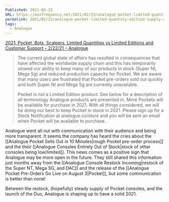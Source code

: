 ```yaml
---
Published: 2021-02-23
URL: https://maxfrequency.net/2021/02/23/analogue-pocket-limited-quantity-edition-supply-chain-release/
permalink: 2021/02/23/analogue-pocket-limited-quantity-edition-supply-chain-release/
tags:
  - Analogue
---
```

[2021: Pocket, Bots, Scalpers, Limited Quantities vs Limited Editions and Customer Support – 2/22/21 – Analogue](https://support.analogue.co/hc/en-us/articles/360052609632-2021-Pocket-Bots-Scalpers-Limited-Quantities-vs-Limited-Editions-and-Customer-Support-2-22-21)

> The current global state of affairs has resulted in consequences that have affected the worldwide supply chain and this has temporarily slowed our ability to keep many of our products in stock (Super Nt, Mega Sg) and reduced production capacity for Pocket. We are aware that many users are frustrated that Pocket pre-orders sold out quickly and both Super Nt and Mega Sg are currently unavailable.
> 
> Pocket is not a Limited Edition product.  See below for a description of all terminology Analogue products are presented in. More Pockets will be available for purchase in 2021. With all things considered, we will be doing our best to keep Pocket in stock in 2021. Please sign up for a Stock Notification at analogue.co/store and you will be sent an email when Pocket will be available to purchase.

Analogue went all out with communication with their audience and being more transparent. It seems the company has heard the cries about the [[Analogue Pocket Sells Out in 10 Minutes|rough Pocket pre-order process]] and the their [[Analogue Consoles Entirely Out of Stock|stock of other consoles being low/limited]]. This news comes as a positive sign that Analogue may be more open in the future. They still shared this information just months away from the [[Analogue Console Restock Incoming|restock of the Super NT, Mega SG, and DAC]] and the release of the [[Analogue Pocket Pre-Orders Go Live on August 3|Pocket]], but some communication is better than none!

Between the restock, (hopefully) steady supply of Pocket consoles, and the launch of the Duo, Analogue is shaping up to have a solid 2021.